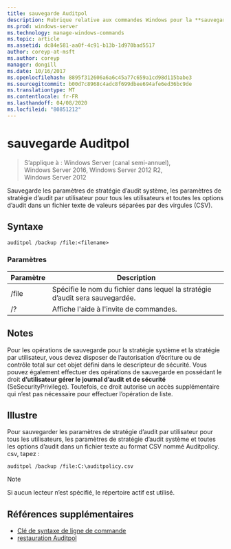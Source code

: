 ```yaml
---
title: sauvegarde Auditpol
description: Rubrique relative aux commandes Windows pour la **sauvegarde Auditpol**, qui sauvegarde les paramètres de stratégie d’audit du système, les paramètres de stratégie d’audit par utilisateur pour tous les utilisateurs et toutes les options d’audit dans un fichier texte de valeurs séparées par des virgules (CSV).
ms.prod: windows-server
ms.technology: manage-windows-commands
ms.topic: article
ms.assetid: dc84e581-aa0f-4c91-b13b-1d970bad5517
author: coreyp-at-msft
ms.author: coreyp
manager: dongill
ms.date: 10/16/2017
ms.openlocfilehash: 8895f312606a6a6c45a77c659a1cd98d115babe3
ms.sourcegitcommit: b00d7c8968c4adc8f699dbee694afe6ed36bc9de
ms.translationtype: MT
ms.contentlocale: fr-FR
ms.lasthandoff: 04/08/2020
ms.locfileid: "80851212"
---
```

# <a name="auditpol-backup"></a>sauvegarde Auditpol

>S’applique à : Windows Server (canal semi-annuel), Windows Server 2016, Windows Server 2012 R2, Windows Server 2012

Sauvegarde les paramètres de stratégie d’audit système, les paramètres de stratégie d’audit par utilisateur pour tous les utilisateurs et toutes les options d’audit dans un fichier texte de valeurs séparées par des virgules (CSV).

## <a name="syntax"></a>Syntaxe

```
auditpol /backup /file:<filename>
```

### <a name="parameters"></a>Paramètres

| Paramètre | Description |
|-----------|------------- |
| /file | Spécifie le nom du fichier dans lequel la stratégie d’audit sera sauvegardée. |
| /? | Affiche l'aide à l'invite de commandes. |

## <a name="remarks"></a>Notes

Pour les opérations de sauvegarde pour la stratégie système et la stratégie par utilisateur, vous devez disposer de l’autorisation d’écriture ou de contrôle total sur cet objet défini dans le descripteur de sécurité. Vous pouvez également effectuer des opérations de sauvegarde en possédant le droit **d’utilisateur gérer le journal d’audit et de sécurité** (SeSecurityPrivilege). Toutefois, ce droit autorise un accès supplémentaire qui n’est pas nécessaire pour effectuer l’opération de liste.

## <a name="examples"></a><a name=BKMK_examples></a>Illustre

Pour sauvegarder les paramètres de stratégie d’audit par utilisateur pour tous les utilisateurs, les paramètres de stratégie d’audit système et toutes les options d’audit dans un fichier texte au format CSV nommé Auditpolicy. csv, tapez :

```
auditpol /backup /file:C:\auditpolicy.csv
```

> [!NOTE]
> Si aucun lecteur n’est spécifié, le répertoire actif est utilisé.

## <a name="additional-references"></a>Références supplémentaires

- [Clé de syntaxe de ligne de commande](command-line-syntax-key.md)
- [restauration Auditpol](auditpol-restore.md)
